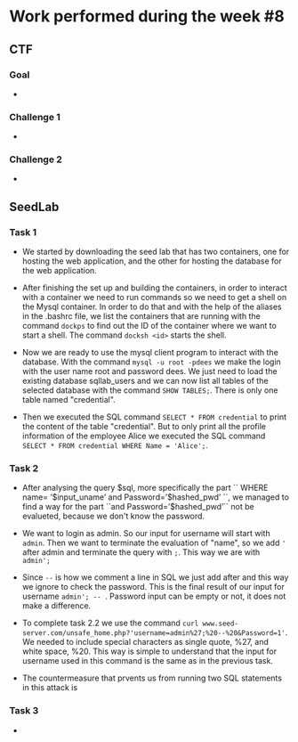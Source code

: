# Work performed during the week #8

## CTF

### Goal
- 

### Challenge 1
- 

### Challenge 2
- 


## SeedLab

### Task 1

- We started by downloading the seed lab that has two containers, one for hosting the web application, and the other for hosting the
database for the web application.

- After finishing the set up and building the containers, in order to interact with a container we need to run commands so we need to get a shell on the Mysql container. In order to do that and with the help of the aliases in the .bashrc file, we list the containers that are running with the command ``dockps`` to find out the ID of the container where we want to start a shell. The command ``docksh <id>`` starts the shell.

- Now we are ready to use the mysql client program to interact with the database. With the command ``mysql -u root -pdees`` we make the login with the user name root and password dees. We just need to load the existing database sqllab_users and we can now list all tables of the selected database with the command ``SHOW TABLES;``. There is only one table named "credential".

- Then we executed the SQL command ``SELECT * FROM credential`` to print the content of the table "credential". But to only print all the profile information of the employee Alice we executed the SQL command ``SELECT * FROM credential WHERE Name = 'Alice';``.

### Task 2

- After analysing the query $sql, more specifically the part `` WHERE name= ’$input_uname’ and Password=’$hashed_pwd’ ``, we managed to find a way for the part ``and Password=’$hashed_pwd’`` not be evalueted, because we don't know the password.

- We want to login as admin. So our input for username will start with ``admin``. Then we want to terminate the evaluation of "name", so we add `` ' `` after admin and terminate the query with ``;``. This way we are with ``admin';``

- Since ``--`` is how we comment a line in SQL we just add after and this way we ignore to check the password. This is the final result of our input for username ``admin'; -- ``. Password input can be empty or not, it does not make a difference. 

- To complete task 2.2 we use the command ``curl www.seed-server.com/unsafe_home.php?'username=admin%27;%20--%20&Password=1'``. We needed to include special characters as single quote, %27, and white space, %20. This way is simple to understand that the input for username used in this command is the same as in the previous task.

- The countermeasure that prvents us from running two SQL statements in this attack is 

### Task 3

- 

